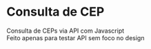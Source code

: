 # Consulta de CEP
Consulta de CEPs via API com Javascript
<br>
Feito apenas para testar API sem foco no design
